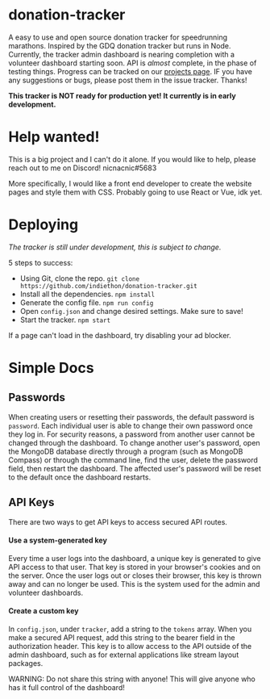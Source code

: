 # donation-tracker
A easy to use and open source donation tracker for speedrunning marathons. Inspired by the GDQ donation tracker but runs in Node. Currently, the tracker admin dashboard is nearing completion with a volunteer dashboard starting soon. API is *almost* complete, in the phase of testing things. Progress can be tracked on our [projects page](https://github.com/Indiethon/donation-tracker/projects/1). IF you have any suggestions or bugs, please post them in the issue tracker. Thanks!

**This tracker is NOT ready for production yet! It currently is in early development.**

# Help wanted!
This is a big project and I can't do it alone. If you would like to help, please reach out to me on Discord! nicnacnic#5683

More specifically, I would like a front end developer to create the website pages and style them with CSS. Probably going to use React or Vue, idk yet.

# Deploying
*The tracker is still under development, this is subject to change.*

5 steps to success:
- Using Git, clone the repo. `git clone https://github.com/indiethon/donation-tracker.git`
- Install all the dependencies. `npm install`
- Generate the config file. `npm run config`
- Open `config.json` and change desired settings. Make sure to save!
- Start the tracker. `npm start`

If a page can't load in the dashboard, try disabling your ad blocker.

# Simple Docs

## Passwords
When creating users or resetting their passwords, the default password is `password`. Each individual user is able to change their own password once they log in. For security reasons, a password from another user cannot be changed through the dashboard. To change another user's password, open the MongoDB database directly through a program (such as MongoDB Compass) or through the command line, find the user, delete the password field, then restart the dashboard. The affected user's password will be reset to the default once the dashboard restarts.

## API Keys
There are two ways to get API keys to access secured API routes.

#### Use a system-generated key
Every time a user logs into the dashboard, a unique key is generated to give API access to that user. That key is stored in your browser's cookies and on the server. Once the user logs out or closes their browser, this key is thrown away and can no longer be used. This is the system used for the admin and volunteer dashboards.

#### Create a custom key
In `config.json`, under `tracker`, add a string to the `tokens` array. When you make a secured API request, add this string to the bearer field in the authorization header. This key is to allow access to the API outside of the admin dashboard, such as for external applications like stream layout packages.

WARNING: Do not share this string with anyone! This will give anyone who has it full control of the dashboard!
